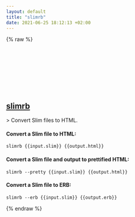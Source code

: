 ```yaml
---
layout: default
title: "slimrb"
date: 2021-06-25 18:12:13 +02:00
---
```

{% raw %}
<h2 id="slimrb">
  <a href="/en/common/slimrb.html">slimrb</a> <a href="#slimrb"><svg class="icon">
    <use href="/assets/images/unicode_sprite.svg#link" />
  </svg></a>
</h2>
> Convert Slim files to HTML.

#### Convert a Slim file to HTML:
```shell
slimrb {{input.slim}} {{output.html}}
```
#### Convert a Slim file and output to prettified HTML:
```shell
slimrb --pretty {{input.slim}} {{output.html}}
```
#### Convert a Slim file to ERB:
```shell
slimrb --erb {{input.slim}} {{output.erb}}
```
{% endraw %}